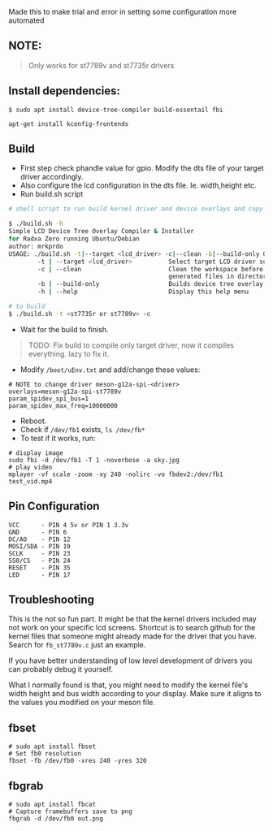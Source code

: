 Made this to make trial and error in setting some configuration more automated

## NOTE:
> Only works for st7789v and st7735r drivers

## Install dependencies:
```
$ sudo apt install device-tree-compiler build-essentail fbi
```

```
apt-get install kconfig-frontends
```

## Build 
- First step check phandle value for gpio. Modify the dts file of your target driver accordingly.
- Also configure the lcd configuration in the dts file. Ie. width,height etc.
- Run build.sh script
```bash
# shell script to run build kernel driver and device overlays and copy them to destination

$ ./build.sh -h
Simple LCD Device Tree Overlay Compiler & Installer
for Radxa Zero running Ubuntu/Debian
author: mrkprdo
USAGE: ./build.sh -t|--target <lcd_driver> -c|--clean -b|--build-only OR -h|--help
        -t | --target <lcd_driver>          Select target LCD driver supported by linux kernel fbtft
        -c | --clean                        Clean the workspace before running, deletes previously
                                            generated files in directory
        -b | --build-only                   Builds device tree overlay and fbtft kernel drivers
        -h | --help                         Display this help menu

# to build
$ ./build.sh -t <st7735r or st7789v> -c
```
- Wait for the build to finish.
> TODO: Fix build to compile only target driver, now it compiles everything. lazy to fix it.
- Modify `/boot/uEnv.txt` and add/change these values:
```
# NOTE to change driver meson-g12a-spi-<driver>
overlays=meson-g12a-spi-st7789v 
param_spidev_spi_bus=1
param_spidev_max_freq=10000000
```
- Reboot.
- Check if `/dev/fb1` exists, `ls /dev/fb*`
- To test if it works, run:
```
# display image
sudo fbi -d /dev/fb1 -T 1 -noverbose -a sky.jpg
# play video
mplayer -vf scale -zoom -xy 240 -nolirc -vo fbdev2:/dev/fb1 test_vid.mp4
```

## Pin Configuration
```
VCC      - PIN 4 5v or PIN 1 3.3v
GND      - PIN 6
DC/AO    - PIN 12
MOSI/SDA - PIN 19
SCLK     - PIN 23
SS0/CS   - PIN 24
RESET    - PIN 35
LED      - PIN 17
```

## Troubleshooting
This is the not so fun part. It might be that the kernel drivers included may not work on your specific lcd screens. Shortcut is to search github for the kernel files that someone might already made for the driver that you have. Search for `fb_st7789v.c` just an example.

If you have better understanding of low level development of drivers you can probably debug it yourself.

What I normally found is that, you might need to modify the kernel file's width height and bus width according to your display. Make sure it aligns to the values you modified on your meson file.


## fbset
```
# sudo apt install fbset
# Set fb0 resolution
fbset -fb /dev/fb0 -xres 240 -yres 320
```

## fbgrab
```
# sudo apt install fbcat
# Capture framebuffers save to png
fbgrab -d /dev/fb0 out.png
```
